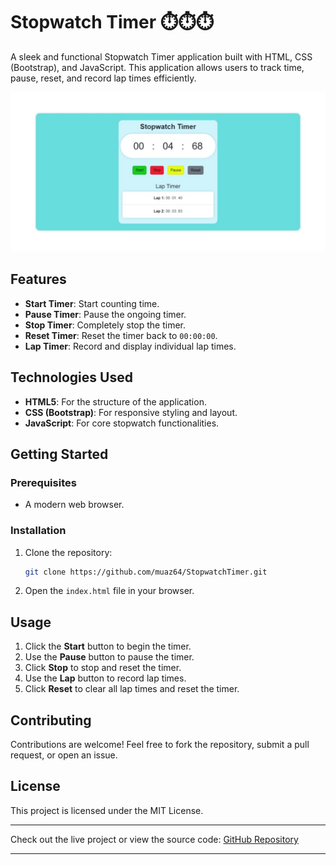 
# Stopwatch Timer ⏱️⏱️⏱️

A sleek and functional Stopwatch Timer application built with HTML, CSS (Bootstrap), and JavaScript. This application allows users to track time, pause, reset, and record lap times efficiently.

![Stopwatch Timer Screenshot](Screenshot_9-1-2025_121456_127.0.0.1.jpeg)

## Features
- **Start Timer**: Start counting time.
- **Pause Timer**: Pause the ongoing timer.
- **Stop Timer**: Completely stop the timer.
- **Reset Timer**: Reset the timer back to `00:00:00`.
- **Lap Timer**: Record and display individual lap times.

## Technologies Used
- **HTML5**: For the structure of the application.
- **CSS (Bootstrap)**: For responsive styling and layout.
- **JavaScript**: For core stopwatch functionalities.

## Getting Started

### Prerequisites
- A modern web browser.

### Installation
1. Clone the repository:
   ```bash
   git clone https://github.com/muaz64/StopwatchTimer.git
   ```
2. Open the `index.html` file in your browser.

## Usage
1. Click the **Start** button to begin the timer.
2. Use the **Pause** button to pause the timer.
3. Click **Stop** to stop and reset the timer.
4. Use the **Lap** button to record lap times.
5. Click **Reset** to clear all lap times and reset the timer.


## Contributing
Contributions are welcome! Feel free to fork the repository, submit a pull request, or open an issue.

## License
This project is licensed under the MIT License.

---

Check out the live project or view the source code: [GitHub Repository](https://github.com/muaz64/StopwatchTimer.git)


---